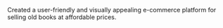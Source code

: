 Created a user-friendly and visually appealing e-commerce platform for selling old books at affordable prices.
